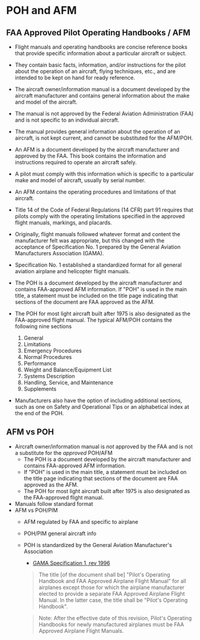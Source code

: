 # POH and AFM

## FAA Approved Pilot Operating Handbooks / AFM

* Flight manuals and operating handbooks are concise reference books that provide specific information about a particular aircraft or subject.
* They contain basic facts, information, and/or instructions for the pilot about the operation of an aircraft, flying techniques, etc., and are intended to be kept on hand for ready reference.
* The aircraft owner/information manual is a document developed by the aircraft manufacturer and contains general information about the make and model of the aircraft.
* The manual is not approved by the Federal Aviation Administration (FAA) and is not specific to an individual aircraft.
* The manual provides general information about the operation of an aircraft, is not kept current, and cannot be substituted for the AFM/POH.

* An AFM is a document developed by the aircraft manufacturer and approved by the FAA. This book contains the information and instructions required to operate an aircraft safely.
* A pilot must comply with this information which is specific to a particular make and model of aircraft, usually by serial number.
* An AFM contains the operating procedures and limitations of that aircraft.
* Title 14 of the Code of Federal Regulations (14 CFR) part 91 requires that pilots comply with the operating limitations specified in the approved flight manuals, markings, and placards.

* Originally, flight manuals followed whatever format and content the manufacturer felt was appropriate, but this changed with the acceptance of Specification No. 1 prepared by the General Aviation Manufacturers Association (GAMA).
* Specification No. 1 established a standardized format for all general aviation airplane and helicopter flight manuals.

* The POH is a document developed by the aircraft manufacturer and contains FAA-approved AFM information. If "POH" is used in the main title, a statement must be included on the title page indicating that sections of the document are FAA approved as the AFM.

* The POH for most light aircraft built after 1975 is also designated as the FAA-approved flight manual. The typical AFM/POH contains the following nine sections
    1. General
    2. Limitations
    3. Emergency Procedures
    4. Normal Procedures
    5. Performance
    6. Weight and Balance/Equipment List
    7. Systems Description
    8. Handling, Service, and Maintenance
    9. Supplements
* Manufacturers also have the option of including additional sections, such as one on Safety and Operational Tips or an alphabetical index at the end of the POH.

## AFM vs POH

* Aircraft owner/information manual is *not* approved by the FAA and is not a substitute for the *approved* POH/AFM
  * The POH is a document developed by the aircraft manufacturer and contains FAA-approved AFM information.
  * If "POH" is used in the main title, a statement must be included on the title page indicating that sections of the document are FAA approved as the AFM.
  * The POH for most light aircraft built after 1975 is also designated as the FAA-approved flight manual.
* Manuals follow standard format
* AFM vs POH/PIM
  * AFM regulated by FAA and specific to airplane
  * POH/PIM general aircraft info
  * POH is standardized by the General Aviation Manufacturer's Association
    * [GAMA Specification 1, rev 1996](https://gama.aero/documents/gama-specification-1-specification-for-pilots-operating-handbook-version-2-0/)

    > The title [of the document shall be] "Pilot's Operating Handbook and FAA Approved Airplane Flight Manual" for all airplanes except those for which the airplane manufacturer elected to provide a separate FAA Approved Airplane Flight Manual. In the latter case, the title shall be "Pilot's Operating Handbook".

    > Note: After the effective date of this revision, Pilot's Operating Handbooks for newly manufactured airplanes must be FAA Approved Airplane Flight Manuals.
